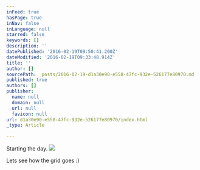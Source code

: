 ```yaml
---
inFeed: true
hasPage: true
inNav: false
inLanguage: null
starred: false
keywords: []
description: ''
datePublished: '2016-02-19T09:50:41.200Z'
dateModified: '2016-02-19T09:33:48.914Z'
title: ''
author: []
sourcePath: _posts/2016-02-19-d1a30e90-e558-47fc-932e-526177e80970.md
published: true
authors: []
publisher:
  name: null
  domain: null
  url: null
  favicon: null
url: d1a30e90-e558-47fc-932e-526177e80970/index.html
_type: Article

---
```

Starting the day.
![](https://the-grid-user-content.s3-us-west-2.amazonaws.com/6d6c807b-2678-4808-96c8-7c8901a6aca5.jpg)

Lets see how the grid goes :)